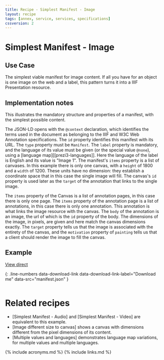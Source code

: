 ```yaml
---
title: Recipe - Simplest Manifest - Image
layout: recipe
tags: [annex, service, services, specifications]
cssversion: 2
---
```



# Simplest Manifest - Image

## Use Case

The simplest viable manifest for image content. If all you have for an object is one image on the web and a label, this pattern turns it into a IIIF Presentation resource.

## Implementation notes

This illustrates the mandatory structure and properties of a manifest, with the simplest possible content. 

The JSON-LD opens with the `@context` declaration, which identifies the terms used in the document as belonging to the IIIF and W3C Web Annotation specifications. The `id` property identifies this manifest with its URL. The `type` property must be `Manifest`. The `label` property is mandatory, and the language of its value must be given (or the special value `@none`), using a [language map][[prezi3-languages]]. Here the language of the label is English and its value is "Image 1". The manifest's `items` property is a list of canvases. In this example there is only one canvas, with a `height` of 1800 and a `width` of 1200. These units have no dimension: they establish a coordinate space that in this case the single image will fill. The canvas's `id` property is used later as the `target` of the annotation that links to the single image. 

The `items` property of the Canvas is a list of annotation pages, in this case there is only one page. The `items` property of the annotation page is a list of annotations, in this case there is only one annotation. This annotation is what links the image resource with the canvas. The `body` of the annotation is an image, the url of which is the `id` property of the body. The dimensions of the image, in pixels, are given and here match the canvas dimensions exactly. The `target` property tells us that the image is associated with the entirety of the canvas, and the `motivation` property of `painting` tells us that a client should render the image to fill the canvas.


## Example

[View direct](manifest.json) 

{: .line-numbers data-download-link data-download-link-label="Download me" data-src="manifest.json" }
```json
```

# Related recipes

* [Simplest Manifest - Audio] and [Simplest Manifest - Video] are equivalent to this example.
* [Image different size to canvas] shows a canvas with dimensions different from the pixel dimensions of its content.
* [Multiple values and languages] demonstrates language map variations, for multiple values and multiple languages. 


{% include acronyms.md %}
{% include links.md %}

